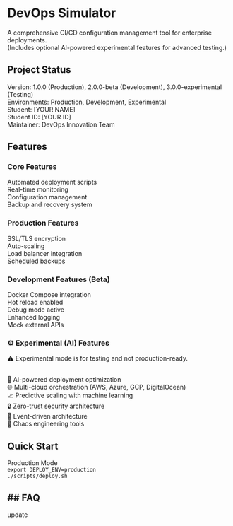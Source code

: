<h1>DevOps Simulator</h1>
A comprehensive CI/CD configuration management tool for enterprise deployments.<br>
(Includes optional AI-powered experimental features for advanced testing.)

<h2>Project Status</h2>
Version: 1.0.0 (Production), 2.0.0-beta (Development), 3.0.0-experimental (Testing)<br>
Environments: Production, Development, Experimental<br>
Student: [YOUR NAME]<br>
Student ID: [YOUR ID]<br>
Maintainer: DevOps Innovation Team

<h2>Features</h2>

<h3>Core Features</h3>
Automated deployment scripts<br>
Real-time monitoring<br>
Configuration management<br>
Backup and recovery system

<h3>Production Features</h3>
SSL/TLS encryption<br>
Auto-scaling<br>
Load balancer integration<br>
Scheduled backups

<h3>Development Features (Beta)</h3>
Docker Compose integration<br>
Hot reload enabled<br>
Debug mode active<br>
Enhanced logging<br>
Mock external APIs

<h3>⚙️ Experimental (AI) Features</h3>
⚠️ Experimental mode is for testing and not production-ready.<br><br>

🤖 AI-powered deployment optimization<br>
🌐 Multi-cloud orchestration (AWS, Azure, GCP, DigitalOcean)<br>
📈 Predictive scaling with machine learning<br>
🔒 Zero-trust security architecture<br>
🌊 Event-driven architecture<br>
🎯 Chaos engineering tools

<h2>Quick Start</h2>
Production Mode<br>
<code>export DEPLOY_ENV=production</code><br>
<code>./scripts/deploy.sh</code>

<h2>## FAQ</h2>
update
